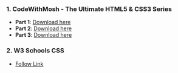 ### 1. **CodeWithMosh - The Ultimate HTML5 & CSS3 Series**
- **Part 1**: [Download here](https://drive.google.com/drive/folders/14x4MvrMFmMcypklh4V2MvQPzWWyBtH2s?usp=sharing)
- **Part 2**: [Download here](https://drive.google.com/drive/folders/1d5gQO_kN-hOPFirXvMOdcpHS5IZff2gR?usp=sharing)
- **Part 3**: [Download here](https://drive.google.com/drive/folders/1aeYPCN04cjDkxVN6N1FZdZdc2EZipMRy?usp=sharing)

### 2. **W3 Schools CSS**
- [Follow Link](https://www.w3schools.com/css/default.asp)